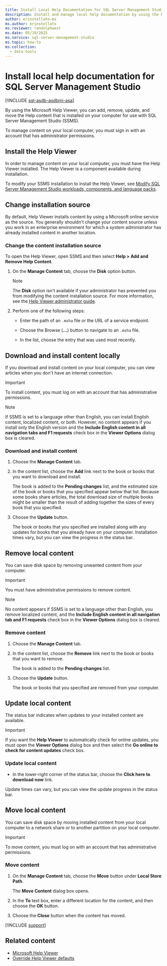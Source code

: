 ```yaml
---
title: Install Local Help Documentation for SQL Server Management Studio
description: Install and manage local help documentation by using the Microsoft Help Viewer, and add, remove, update, and move Help content installed on your computer.
author: erinstellato-ms
ms.author: erinstellato
ms.reviewer: randolphwest
ms.date: 05/19/2025
ms.service: sql-server-management-studio
ms.topic: how-to
ms.collection:
  - data-tools
---
```

# Install local help documentation for SQL Server Management Studio

[!INCLUDE [sql-asdb-asdbmi-asa](../includes/applies-to-version/sql-asdb-asdbmi-asa.md)]

By using the Microsoft Help Viewer, you can add, remove, update, and move the Help content that is installed on your computer for use with SQL Server Management Studio (SSMS).

To manage content on your local computer, you must sign in with an account that has administrator permissions.

## Install the Help Viewer

In order to manage content on your local computer, you must have the Help Viewer installed. The Help Viewer is a component available during installation.

To modify your SSMS installation to install the Help Viewer, see [Modify SQL Server Management Studio workloads, components, and language packs](modify.md).

## Change installation source

By default, Help Viewer installs content by using a Microsoft online service as the source. You generally shouldn't change your content source unless you work in an enterprise environment for which a system administrator has already installed content in another location.

### Change the content installation source

To open the Help Viewer, open SSMS and then select **Help > Add and Remove Help Content**.

1. On the **Manage Content** tab, choose the **Disk** option button.

   > [!NOTE]  
   > The **Disk** option isn't available if your administrator has prevented you from modifying the content installation source. For more information, see the [Help Viewer administrator guide](/visualstudio/help-viewer/administrator-guide).

1. Perform one of the following steps:

   - Enter the path of an `.msha` file or the URL of a service endpoint.

   - Choose the Browse (**...**) button to navigate to an `.msha` file.

   - In the list, choose the entry that was used most recently.

## Download and install content locally

If you download and install content on your local computer, you can view articles when you don't have an internet connection.

> [!IMPORTANT]  
> To install content, you must log on with an account that has administrative permissions.

> [!NOTE]  
> If SSMS is set to a language other than English, you can install English content, localized content, or both. However, no content appears if you install only the English version and the **Include English content in all navigation tabs and F1 requests** check box in the **Viewer Options** dialog box is cleared.

### Download and install content

1. Choose the **Manage Content** tab.

1. In the content list, choose the **Add** link next to the book or books that you want to download and install.

   The book is added to the **Pending changes** list, and the estimated size of the book or books that you specified appear below that list. Because some books share articles, the total download size of multiple books might be smaller than the result of adding together the sizes of every book that you specified.

1. Choose the **Update** button.

   The book or books that you specified are installed along with any updates for books that you already have on your computer. Installation times vary, but you can view the progress in the status bar.

## Remove local content

You can save disk space by removing unwanted content from your computer.

> [!IMPORTANT]  
> You must have administrative permissions to remove content.

> [!NOTE]  
> No content appears if SSMS is set to a language other than English, you remove localized content, and the **Include English content in all navigation tab and F1 requests** check box in the **Viewer Options** dialog box is cleared.

### Remove content

1. Choose the **Manage Content** tab.

1. In the content list, choose the **Remove** link next to the book or books that you want to remove.

   The book is added to the **Pending changes** list.

1. Choose the **Update** button.

   The book or books that you specified are removed from your computer.

## Update local content

The status bar indicates when updates to your installed content are available.

> [!IMPORTANT]  
> If you want the **Help Viewer** to automatically check for online updates, you must open the **Viewer Options** dialog box and then select the **Go online to check for content updates** check box.

### Update local content

- In the lower-right corner of the status bar, choose the **Click here to download now** link.

Update times can vary, but you can view the update progress in the status bar.

## Move local content

You can save disk space by moving installed content from your local computer to a network share or to another partition on your local computer.

> [!IMPORTANT]  
> To move content, you must log on with an account that has administrative permissions.

### Move content

1. On the **Manage Content** tab, choose the **Move** button under **Local Store Path**.

   The **Move Content** dialog box opens.

1. In the **To** text box, enter a different location for the content, and then choose the **OK** button.

1. Choose the **Close** button when the content has moved.

[!INCLUDE [support](../includes/support.md)]

## Related content

- [Microsoft Help Viewer](/visualstudio/help-viewer/overview)
- [Override Help Viewer defaults](/visualstudio/help-viewer/behavior-overrides)
